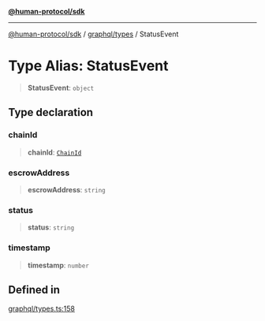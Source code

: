 [**@human-protocol/sdk**](../../../README.md)

***

[@human-protocol/sdk](../../../modules.md) / [graphql/types](../README.md) / StatusEvent

# Type Alias: StatusEvent

> **StatusEvent**: `object`

## Type declaration

### chainId

> **chainId**: [`ChainId`](../../../enums/enumerations/ChainId.md)

### escrowAddress

> **escrowAddress**: `string`

### status

> **status**: `string`

### timestamp

> **timestamp**: `number`

## Defined in

[graphql/types.ts:158](https://github.com/humanprotocol/human-protocol/blob/000ef2f7891c6788228277729f8de9c3a0456a70/packages/sdk/typescript/human-protocol-sdk/src/graphql/types.ts#L158)
